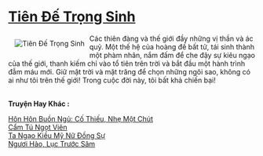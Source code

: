 <a href="https://truyentiki.com/tien-de-trong-sinh.31951/" title="Tiên Đế Trọng Sinh"><h1>Tiên Đế Trọng Sinh</h1></a><div style="display:table"><img align="right" style="float: left; padding: 10px;" src="https://truyentiki.com/a/img/str/src/31951.jpg" alt="Tiên Đế Trọng Sinh">Các thiên đàng và thế giới đầy những vị thần và ác quỷ. Một thế hệ của hoàng đế bất tử, tái sinh thành một phàm nhân, nắm đấm để che đậy sự kiêu ngạo của thế giới, thanh kiếm chỉ vào tổ tiên trên trời và bắt đầu một hành trình đẫm máu mới. Giữ mặt trời và mặt trăng để chọn những ngôi sao, không có ai như tôi trên thế giới! Trong cuộc đời này, tôi bất khả chiến bại!</div><p><br><b>Truyện Hay Khác :</b></p><a href="https://truyentiki.com/hon-hon-buon-ngu-co-thieu-nhe-mot-chut.31950/" alt="Hôn Hôn Buồn Ngủ: Cố Thiếu, Nhẹ Một Chút">Hôn Hôn Buồn Ngủ: Cố Thiếu, Nhẹ Một Chút</a><br/><a href="https://www.flickr.com/photos/188164041@N05/50033401533/" alt="Cẩm Tú Ngọt Viên">Cẩm Tú Ngọt Viên</a><br/><a href="https://truyentiki.wordpress.com/2020/06/08/ta-ngao-kieu-my-nu-dong-su/" alt="Ta Ngạo Kiều Mỹ Nữ Đồng Sự">Ta Ngạo Kiều Mỹ Nữ Đồng Sự</a><br/><a href="https://github.com/nownovels/truyenhay/tree/master/truyenhay/30416/README.md" alt="Ngươi Hảo, Lục Trước Sâm">Ngươi Hảo, Lục Trước Sâm</a><br/>